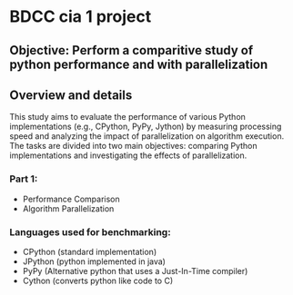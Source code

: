 # BDCC cia 1 project 

## Objective: Perform a comparitive study of python performance and with parallelization 

## Overview and details 

This study aims to evaluate the performance of various Python implementations (e.g., CPython, PyPy, Jython) by measuring processing speed and analyzing the impact of parallelization on algorithm execution. The tasks are divided into two main objectives: comparing Python implementations and investigating the effects of parallelization.

### Part 1: 
 - Performance Comparison 
 - Algorithm Parallelization


### Languages used for benchmarking: 

- CPython (standard implementation) 
- JPython (python implemented in java)
- PyPy (Alternative python that uses a Just-In-Time compiler)
- Cython (converts python like code to C)

###         